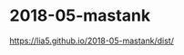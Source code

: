 # 2018-05-mastank

<p><a href="https://lia5.github.io/2018-05-mastank/dist/">https://lia5.github.io/2018-05-mastank/dist/</a></p>
